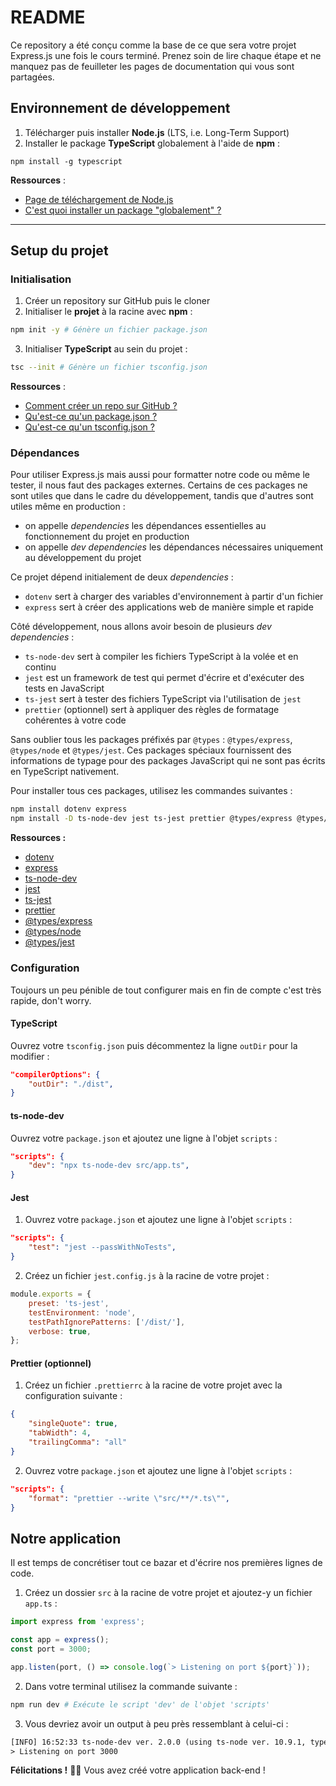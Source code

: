 # README
Ce repository a été conçu comme la base de ce que sera votre projet Express.js une fois le cours terminé. Prenez soin de lire chaque étape et ne manquez pas de feuilleter les pages de documentation qui vous sont partagées.

## Environnement de développement
1. Télécharger puis installer **Node.js** (LTS, i.e. Long-Term Support)
2. Installer le package **TypeScript** globalement à l'aide de **npm** :
```
npm install -g typescript
```

**Ressources** :
- [Page de téléchargement de Node.js](https://nodejs.org/en/download)
- [C'est quoi installer un package "globalement" ?](https://docs.npmjs.com/downloading-and-installing-packages-globally)

---

## Setup du projet
### Initialisation
1. Créer un repository sur GitHub puis le cloner
2. Initialiser le **projet** à la racine avec **npm** :
```bash
npm init -y # Génère un fichier package.json
```

3. Initialiser **TypeScript** au sein du projet :
```bash
tsc --init # Génère un fichier tsconfig.json
```

**Ressources** :
- [Comment créer un repo sur GitHub ?](https://docs.github.com/fr/repositories/creating-and-managing-repositories/creating-a-new-repository)
- [Qu'est-ce qu'un package.json ?](https://docs.npmjs.com/cli/v9/configuring-npm/package-json)
- [Qu'est-ce qu'un tsconfig.json ?](https://www.typescriptlang.org/docs/handbook/tsconfig-json.html)

### Dépendances
Pour utiliser Express.js mais aussi pour formatter notre code ou même le tester, il nous faut des packages externes. Certains de ces packages ne sont utiles que dans le cadre du développement, tandis que d'autres sont utiles même en production :
- on appelle _dependencies_ les dépendances essentielles au fonctionnement du projet en production
- on appelle _dev dependencies_ les dépendances nécessaires uniquement au développement du projet

Ce projet dépend initialement de deux _dependencies_ :
- `dotenv` sert à charger des variables d'environnement à partir d'un fichier
- `express` sert à créer des applications web de manière simple et rapide

Côté développement, nous allons avoir besoin de plusieurs _dev dependencies_ :
- `ts-node-dev` sert à compiler les fichiers TypeScript à la volée et en continu
- `jest` est un framework de test qui permet d'écrire et d'exécuter des tests en JavaScript
- `ts-jest` sert à tester des fichiers TypeScript via l'utilisation de `jest`
- `prettier` (optionnel) sert à appliquer des règles de formatage cohérentes à votre code

Sans oublier tous les packages préfixés par `@types` : `@types/express`, `@types/node` et `@types/jest`. Ces packages spéciaux fournissent des informations de typage pour des packages JavaScript qui ne sont pas écrits en TypeScript nativement.

Pour installer tous ces packages, utilisez les commandes suivantes :
```bash
npm install dotenv express
npm install -D ts-node-dev jest ts-jest prettier @types/express @types/jest @types/node
```

**Ressources :**
- [dotenv](https://www.npmjs.com/package/dotenv)
- [express](https://www.npmjs.com/package/express)
- [ts-node-dev](https://www.npmjs.com/package/ts-node-dev)
- [jest](https://www.npmjs.com/package/jest)
- [ts-jest](https://www.npmjs.com/package/ts-jest)
- [prettier](https://www.npmjs.com/package/prettier)
- [@types/express](https://www.npmjs.com/package/@types/express)
- [@types/node](https://www.npmjs.com/package/@types/node)
- [@types/jest](https://www.npmjs.com/package/@types/jest)

### Configuration
Toujours un peu pénible de tout configurer mais en fin de compte c'est très rapide, don't worry.

#### TypeScript
Ouvrez votre `tsconfig.json` puis décommentez la ligne `outDir` pour la modifier :
```json
"compilerOptions": {
    "outDir": "./dist",
}
```

#### ts-node-dev
Ouvrez votre `package.json` et ajoutez une ligne à l'objet `scripts` :
```json
"scripts": {
    "dev": "npx ts-node-dev src/app.ts",
}
```

#### Jest
1. Ouvrez votre `package.json` et ajoutez une ligne à l'objet `scripts` :
```json
"scripts": {
    "test": "jest --passWithNoTests",
}
```

2. Créez un fichier `jest.config.js` à la racine de votre projet :
```js
module.exports = {
    preset: 'ts-jest',
    testEnvironment: 'node',
    testPathIgnorePatterns: ['/dist/'],
    verbose: true,
};
```

#### Prettier (optionnel)
1. Créez un fichier `.prettierrc` à la racine de votre projet avec la configuration suivante :
```json
{
    "singleQuote": true,
    "tabWidth": 4,
    "trailingComma": "all"
}
```

2. Ouvrez votre `package.json` et ajoutez une ligne à l'objet `scripts` :
```json
"scripts": {
    "format": "prettier --write \"src/**/*.ts\"",
}
```

## Notre application
Il est temps de concrétiser tout ce bazar et d'écrire nos premières lignes de code.
1. Créez un dossier `src` à la racine de votre projet et ajoutez-y un fichier `app.ts` :
```ts
import express from 'express';

const app = express();
const port = 3000;

app.listen(port, () => console.log(`> Listening on port ${port}`));
```

2. Dans votre terminal utilisez la commande suivante :
```bash
npm run dev # Exécute le script 'dev' de l'objet 'scripts'
```

3. Vous devriez avoir un output à peu près ressemblant à celui-ci :
```txt
[INFO] 16:52:33 ts-node-dev ver. 2.0.0 (using ts-node ver. 10.9.1, typescript ver. 5.1.6)
> Listening on port 3000
```

**Félicitations !** 🥳🎉 Vous avez créé votre application back-end !
